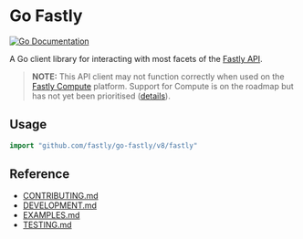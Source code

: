 # Go Fastly

[![Go Documentation](http://img.shields.io/badge/go-documentation-blue.svg?style=flat-square)][latest]

[latest]: https://pkg.go.dev/github.com/fastly/go-fastly/v8/fastly

A Go client library for interacting with most facets of the [Fastly API](https://docs.fastly.com/api).

> **NOTE:** This API client may not function correctly when used on the [Fastly Compute](https://www.fastly.com/products/edge-compute) platform. Support for Compute is on the roadmap but has not yet been prioritised ([details](./DEVELOPMENT.md#compute)).

## Usage

```go
import "github.com/fastly/go-fastly/v8/fastly"
```

## Reference

- [CONTRIBUTING.md](./CONTRIBUTING.md)
- [DEVELOPMENT.md](./DEVELOPMENT.md)
- [EXAMPLES.md](./EXAMPLES.md)
- [TESTING.md](./TESTING.md)
